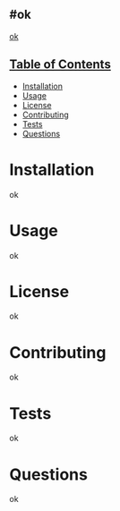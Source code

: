  #ok
  <a href="https://img.shields.io/npm/l/ok">
  ---

ok

## Table of Contents
  * [Installation](#installation)
  * [Usage](#usage)
  * [License](#license)
  * [Contributing](#contributing)
  * [Tests](#tests)
  * [Questions](#questions)
# Installation
  ok
# Usage
  ok
# License
  ok
# Contributing
  ok
# Tests
  ok
# Questions  
  ok
